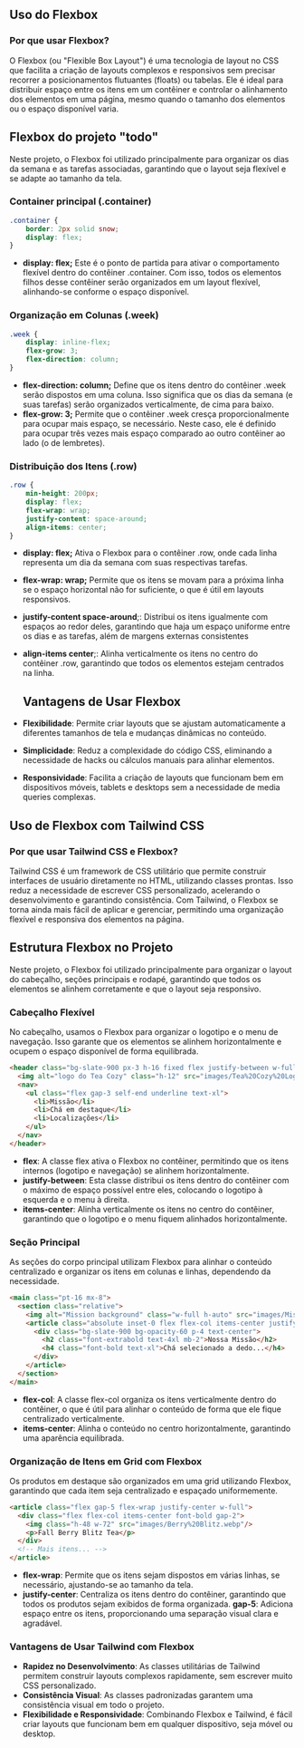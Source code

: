 ## Uso do Flexbox
### Por que usar Flexbox?
O Flexbox (ou "Flexible Box Layout") é uma tecnologia de layout no CSS que facilita a criação de layouts complexos e responsivos sem precisar recorrer a posicionamentos flutuantes (floats) ou tabelas. Ele é ideal para distribuir espaço entre os itens em um contêiner e controlar o alinhamento dos elementos em uma página, mesmo quando o tamanho dos elementos ou o espaço disponível varia.

## Flexbox do projeto "todo"
Neste projeto, o Flexbox foi utilizado principalmente para organizar os dias da semana e as tarefas associadas, garantindo que o layout seja flexível e se adapte ao tamanho da tela.
### Container principal (.container)
```CSS
.container {
    border: 2px solid snow;
    display: flex;
}
```
- **display: flex;** Este é o ponto de partida para ativar o comportamento flexível dentro do contêiner .container. Com isso, todos os elementos filhos desse contêiner serão organizados em um layout flexível, alinhando-se conforme o espaço disponível.
### Organização em Colunas (.week)
```CSS
.week {
    display: inline-flex;
    flex-grow: 3;
    flex-direction: column;
}
```  
- **flex-direction: column;** Define que os itens dentro do contêiner .week serão dispostos em uma coluna. Isso significa que os dias da semana (e suas tarefas) serão organizados verticalmente, de cima para baixo.
- **flex-grow: 3;** Permite que o contêiner .week cresça proporcionalmente para ocupar mais espaço, se necessário. Neste caso, ele é definido para ocupar três vezes mais espaço comparado ao outro contêiner ao lado (o de lembretes).


### Distribuição dos Itens (.row)
```CSS
.row {
    min-height: 200px;
    display: flex;
    flex-wrap: wrap;
    justify-content: space-around;
    align-items: center;
}
```
- **display: flex;** Ativa o Flexbox para o contêiner .row, onde cada linha representa um dia da semana com suas respectivas tarefas.
- **flex-wrap: wrap;** Permite que os itens se movam para a próxima linha se o espaço horizontal não for suficiente, o que é útil em layouts responsivos.
- **justify-content space-around**;: Distribui os itens igualmente com espaços ao redor deles, garantindo que haja um espaço uniforme entre os dias e as tarefas, além de margens externas consistentes
- **align-items center**;: Alinha verticalmente os itens no centro do contêiner .row, garantindo que todos os elementos estejam centrados na linha.

  ## Vantagens de Usar Flexbox
- **Flexibilidade**: Permite criar layouts que se ajustam automaticamente a diferentes tamanhos de tela e mudanças dinâmicas no conteúdo.
- **Simplicidade**: Reduz a complexidade do código CSS, eliminando a necessidade de hacks ou cálculos manuais para alinhar elementos.
- **Responsividade**: Facilita a criação de layouts que funcionam bem em dispositivos móveis, tablets e desktops sem a necessidade de media queries complexas.


## Uso de Flexbox com Tailwind CSS
### Por que usar Tailwind CSS e Flexbox?
Tailwind CSS é um framework de CSS utilitário que permite construir interfaces de usuário diretamente no HTML, utilizando classes prontas. Isso reduz a necessidade de escrever CSS personalizado, acelerando o desenvolvimento e garantindo consistência. Com Tailwind, o Flexbox se torna ainda mais fácil de aplicar e gerenciar, permitindo uma organização flexível e responsiva dos elementos na página.

## Estrutura Flexbox no Projeto
Neste projeto, o Flexbox foi utilizado principalmente para organizar o layout do cabeçalho, seções principais e rodapé, garantindo que todos os elementos se alinhem corretamente e que o layout seja responsivo.

### Cabeçalho Flexível
No cabeçalho, usamos o Flexbox para organizar o logotipo e o menu de navegação. Isso garante que os elementos se alinhem horizontalmente e ocupem o espaço disponível de forma equilibrada.
```html
<header class="bg-slate-900 px-3 h-16 fixed flex justify-between w-full border-b border-zinc-400 items-center z-50">
  <img alt="logo do Tea Cozy" class="h-12" src="images/Tea%20Cozy%20Logo.webp"/>
  <nav>
    <ul class="flex gap-3 self-end underline text-xl">
      <li>Missão</li>
      <li>Chá em destaque</li>
      <li>Localizações</li>
    </ul>
  </nav>
</header>
```
- **flex**: A classe flex ativa o Flexbox no contêiner, permitindo que os itens internos (logotipo e navegação) se alinhem horizontalmente.
- **justify-between**: Esta classe distribui os itens dentro do contêiner com o máximo de espaço possível entre eles, colocando o logotipo à esquerda e o menu à direita.
- **items-center**: Alinha verticalmente os itens no centro do contêiner, garantindo que o logotipo e o menu fiquem alinhados horizontalmente.
  
### Seção Principal
As seções do corpo principal utilizam Flexbox para alinhar o conteúdo centralizado e organizar os itens em colunas e linhas, dependendo da necessidade.
```html
<main class="pt-16 mx-8">
  <section class="relative">
    <img alt="Mission background" class="w-full h-auto" src="images/Mission%20Background.webp"/>
    <article class="absolute inset-0 flex flex-col items-center justify-center">
      <div class="bg-slate-900 bg-opacity-60 p-4 text-center">
        <h2 class="font-extrabold text-4xl mb-2">Nossa Missão</h2>
        <h4 class="font-bold text-xl">Chá selecionado a dedo...</h4>
      </div>
    </article>
  </section>
</main>
```
- **flex-col**: A classe flex-col organiza os itens verticalmente dentro do contêiner, o que é útil para alinhar o conteúdo de forma que ele fique centralizado verticalmente.
- **items-center**: Alinha o conteúdo no centro horizontalmente, garantindo uma aparência equilibrada.

### Organização de Itens em Grid com Flexbox
Os produtos em destaque são organizados em uma grid utilizando Flexbox, garantindo que cada item seja centralizado e espaçado uniformemente.

```html
<article class="flex gap-5 flex-wrap justify-center w-full">
  <div class="flex flex-col items-center font-bold gap-2">
    <img class="h-48 w-72" src="images/Berry%20Blitz.webp"/>
    <p>Fall Berry Blitz Tea</p>
  </div>
  <!-- Mais itens... -->
</article>
```
- **flex-wrap**: Permite que os itens sejam dispostos em várias linhas, se necessário, ajustando-se ao tamanho da tela.
- **justify-center**: Centraliza os itens dentro do contêiner, garantindo que todos os produtos sejam exibidos de forma organizada.
**gap-5**: Adiciona espaço entre os itens, proporcionando uma separação visual clara e agradável.

### Vantagens de Usar Tailwind com Flexbox
- **Rapidez no Desenvolvimento**: As classes utilitárias de Tailwind permitem construir layouts complexos rapidamente, sem escrever muito CSS personalizado.
- **Consistência Visual**: As classes padronizadas garantem uma consistência visual em todo o projeto.
- **Flexibilidade e Responsividade**: Combinando Flexbox e Tailwind, é fácil criar layouts que funcionam bem em qualquer dispositivo, seja móvel ou desktop.

